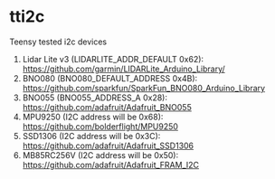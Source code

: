 # tti2c
Teensy tested i2c devices

1.	Lidar Lite v3 (LIDARLITE_ADDR_DEFAULT 0x62): https://github.com/garmin/LIDARLite_Arduino_Library/
2.	BNO080 (BNO080_DEFAULT_ADDRESS 0x4B): https://github.com/sparkfun/SparkFun_BNO080_Arduino_Library
3.	BNO055 (BNO055_ADDRESS_A 0x28): https://github.com/adafruit/Adafruit_BNO055
4.	MPU9250 (I2C address will be 0x68): https://github.com/bolderflight/MPU9250
5.	SSD1306 (I2C address will be 0x3C): https://github.com/adafruit/Adafruit_SSD1306
6.	MB85RC256V (I2C address will be 0x50): https://github.com/adafruit/Adafruit_FRAM_I2C
